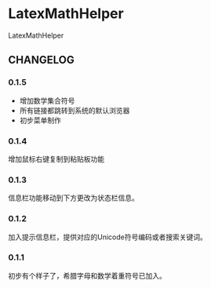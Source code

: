 # LatexMathHelper
LatexMathHelper

## CHANGELOG
### 0.1.5
- 增加数学集合符号
- 所有链接都跳转到系统的默认浏览器
- 初步菜单制作


### 0.1.4
增加鼠标右键复制到粘贴板功能

### 0.1.3
信息栏功能移动到下方更改为状态栏信息。

### 0.1.2
加入提示信息栏，提供对应的Unicode符号编码或者搜索关键词。

### 0.1.1
初步有个样子了，希腊字母和数学着重符号已加入。
